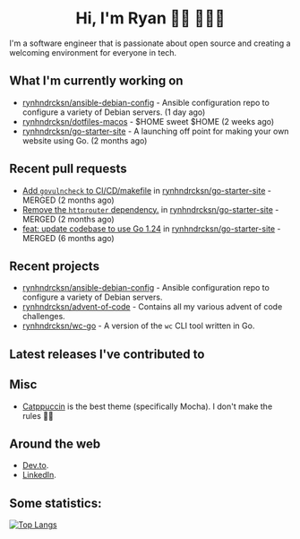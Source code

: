 <div align="center">
  <h1>Hi, I'm Ryan 👋🏻 👨🏻‍💻</h1>
</div>

I'm a software engineer that is passionate about open source and creating a welcoming environment for everyone in tech.

## What I'm currently working on

- [rynhndrcksn/ansible-debian-config](https://github.com/rynhndrcksn/ansible-debian-config) - Ansible configuration repo to configure a variety of Debian servers. (1 day ago)
- [rynhndrcksn/dotfiles-macos](https://github.com/rynhndrcksn/dotfiles-macos) - $HOME sweet $HOME (2 weeks ago)
- [rynhndrcksn/go-starter-site](https://github.com/rynhndrcksn/go-starter-site) - A launching off point for making your own website using Go. (2 months ago)

## Recent pull requests

- [Add `govulncheck` to CI/CD/makefile](https://github.com/rynhndrcksn/go-starter-site/pull/20) in [rynhndrcksn/go-starter-site](https://github.com/rynhndrcksn/go-starter-site) - MERGED (2 months ago)
- [Remove the `httprouter` dependency.](https://github.com/rynhndrcksn/go-starter-site/pull/19) in [rynhndrcksn/go-starter-site](https://github.com/rynhndrcksn/go-starter-site) - MERGED (2 months ago)
- [feat: update codebase to use Go 1.24](https://github.com/rynhndrcksn/go-starter-site/pull/18) in [rynhndrcksn/go-starter-site](https://github.com/rynhndrcksn/go-starter-site) - MERGED (6 months ago)

## Recent projects

- [rynhndrcksn/ansible-debian-config](https://github.com/rynhndrcksn/ansible-debian-config) - Ansible configuration repo to configure a variety of Debian servers.
- [rynhndrcksn/advent-of-code](https://github.com/rynhndrcksn/advent-of-code) - Contains all my various advent of code challenges.
- [rynhndrcksn/wc-go](https://github.com/rynhndrcksn/wc-go) - A version of the `wc` CLI tool written in Go.

## Latest releases I've contributed to


## Misc
- [Catppuccin](https://github.com/catppuccin/catppuccin) is the best theme (specifically Mocha). I don't make the rules 🤷‍♂️

## Around the web
- [Dev.to](https://dev.to/rynhndrcksn).
- [LinkedIn](https://www.linkedin.com/in/rynhndrcksn/).

## Some statistics:
[![Top Langs](https://github-readme-stats.vercel.app/api/top-langs/?username=rynhndrcksn&layout=compact&theme=github_dark)](https://github.com/anuraghazra/github-readme-stats)
